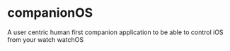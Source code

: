 # companionOS
A user centric human first companion application to be able to control iOS from your watch watchOS
